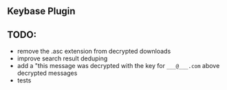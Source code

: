 ## Keybase Plugin

TODO:
-----

* remove the .asc extension from decrypted downloads
* improve search result deduping
* add a "this message was decrypted with the key for `___@___.com` above decrypted messages
* tests

